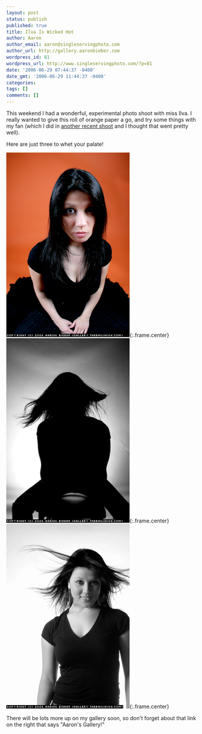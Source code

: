 ```yaml
---
layout: post
status: publish
published: true
title: Ilva Is Wicked Hot
author: Aaron
author_email: aaron@singleservingphoto.com
author_url: http://gallery.aaronbieber.com
wordpress_id: 81
wordpress_url: http://www.singleservingphoto.com/?p=81
date: '2006-06-29 07:44:37 -0400'
date_gmt: '2006-06-29 11:44:37 -0400'
categories:
tags: []
comments: []
---
```

This weekend I had a wonderful, experimental photo shoot with miss Ilva.
I really wanted to give this roll of orange paper a go, and try some
things with my fan (which I did in [another recent
shoot](http://gallery.thebailiwick.com/shannon) and I thought that went
pretty well).

Here are just three to whet your palate!

![](/ssp/24jun06-01.jpg){:.frame.center}
 ![](/ssp/24jun06-02.jpg){:.frame.center}
 ![](/ssp/24jun06-03.jpg){:.frame.center}

There will be lots more up on my gallery soon, so don't forget about
that link on the right that says "Aaron's Gallery!"
